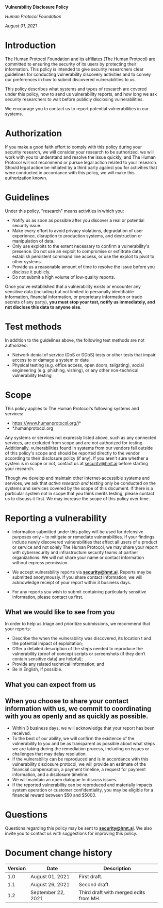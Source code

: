 **Vulnerability Disclosure Policy**

_Human Protocol Foundation_

_August 01, 2021_

# Introduction


The Human Protocol Foundation and its affiliates (The Human Protocol) are committed to ensuring the security of its users by protecting their information. This policy is intended to give security researchers clear guidelines for conducting vulnerability discovery activities and to convey our preferences in how to submit discovered vulnerabilities to us.

This policy describes what systems and types of research are covered under this policy, how to send us vulnerability reports, and how long we ask security researchers to wait before publicly disclosing vulnerabilities.

We encourage you to contact us to report potential vulnerabilities in our systems.


# Authorization

If you make a good faith effort to comply with this policy during your security research, we will consider your research to be authorized, we will work with you to understand and resolve the issue quickly, and The Human Protocol will not recommend or pursue legal action related to your research. Should legal action be initiated by a third party against you for activities that were conducted in accordance with this policy, we will make this authorization known.

# Guidelines

Under this policy, "research" means activities in which you:

- Notify us as soon as possible after you discover a real or potential security issue.
- Make every effort to avoid privacy violations, degradation of user experience, disruption to production systems, and destruction or manipulation of data.
- Only use exploits to the extent necessary to confirm a vulnerability's presence. Do not use an exploit to compromise or exfiltrate data, establish persistent command line access, or use the exploit to pivot to other systems.
- Provide us a reasonable amount of time to resolve the issue before you disclose it publicly.
- Do not submit a high volume of low-quality reports.

Once you've established that a vulnerability exists or encounter any sensitive data (including but not limited to personally identifiable information, financial information, or proprietary information or trade secrets of any party), **you must stop your test, notify us immediately, and not disclose this data to anyone else**.

# Test methods

In addition to the guidelines above, the following test methods are not authorized:

- Network denial of service (DoS or DDoS) tests or other tests that impair access to or damage a system or data
- Physical testing (e.g. office access, open doors, tailgating), social engineering (e.g. phishing, vishing), or any other non-technical vulnerability testing

# Scope

This policy applies to The Human Protocol's following systems and services:

- https://www.humanprotocol.org/\*
- \*.humanprotocol.org

Any systems or services not expressly listed above, such as any connected services, are excluded from scope and are not authorized for testing. Additionally, vulnerabilities found in systems from our vendors fall outside of this policy's scope and should be reported directly to the vendor according to their disclosure policy (if any). If you aren't sure whether a system is in scope or not, contact us at security@hmt.ai before starting your research.

Though we develop and maintain other internet-accessible systems and services, we ask that _active research and testing_ only be conducted on the systems and services covered by the scope of this document. If there is a particular system not in scope that you think merits testing, please contact us to discuss it first. We may increase the scope of this policy over time.


# Reporting a vulnerability

- Information submitted under this policy will be used for defensive purposes only – to mitigate or remediate vulnerabilities. If your findings include newly discovered vulnerabilities that affect all users of a product or service and not solely The Human Protocol, we may share your report with cybersecurity and infrastructure security teams at partner organizations. We will not share your name or contact information without express permission.

- We accept vulnerability reports via [**security@hmt.ai**](mailto:security@hmt.ai). Reports may be submitted anonymously. If you share contact information, we will acknowledge receipt of your report within 3 business days.

- For any reports you wish to submit containing particularly sensitive information, please contact us first.

## What we would like to see from you

In order to help us triage and prioritize submissions, we recommend that your reports:

- Describe the when the vulnerability was discovered, its location t and the potential impact of exploitation;
- Offer a detailed description of the steps needed to reproduce the vulnerability (proof of concept scripts or screenshots (if they don’t contain sensitive data) are helpful);
- Provide any related technical information; and
- Be in English, if possible.

## What you can expect from us

## When you choose to share your contact information with us, we commit to coordinating with you as openly and as quickly as possible.

- Within 3 business days, we will acknowledge that your report has been received.
- To the best of our ability, we will confirm the existence of the vulnerability to you and be as transparent as possible about what steps we are taking during the remediation process, including on issues or challenges that may delay resolution.
- If the vulnerability can be reproduced and is in accordance with this vulnerability disclosure protocol, we will provide an estimate of the financial
  compensation, a payment timeline, a request for payment information, and a disclosure timeline.`
- We will maintain an open dialogue to discuss issues.
- If the reported vulnerability can be reproduced and materially impacts system operation or customer confidentiality, you may be eligible for a financial reward between $50 and $5000.

# Questions

Questions regarding this policy may be sent to [**security@hmt.ai**](mailto:security@hmt.ai). We also invite you to contact us with suggestions for improving this policy.

# Document change history

| **Version** | **Date** | **Description** |
| --- | --- | --- |
| 1.0 | August 01, 2021 | First draft. |
| 1.1 | August 26, 2021 | Second draft. |
| 1.2 | September 22, 2021 | Third draft with merged edits from MH. |
